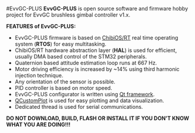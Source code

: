 #EvvGC-PLUS
**EvvGC-PLUS** is open source software and firmware hobby project for EvvGC brushless gimbal controller v1.x.

**FEATURES of EvvGC-PLUS:**
* EvvGC-PLUS firmware is based on [ChibiOS/RT](http://chibios.org "ChibiOS Homepage") real time operating system (**RTOS**) for easy multitasking.
* ChibiOS/RT hardware abstraction layer (**HAL**) is used for efficient, usually DMA based control of the STM32 peripherals.
* Quaternion based attitude estimation loop runs at 667 Hz.
* Motor driving efficiency is increased by ~14% using third harmonic injection technique.
* Any orientation of the sensor is possible.
* PID controller is based on motor speed.
* EvvGC-PLUS configurator is written using [Qt framework](http://qt-project.org "Qt Homepage").
* [QCustomPlot](http://www.qcustomplot.com "QCustomPlot Homepage") is used for easy plotting and data visualization.
* Dedicated thread is used for serial communications.

**DO NOT DOWNLOAD, BUILD, FLASH OR INSTALL IT IF YOU DON'T KNOW WHAT YOU ARE DOING!!!**
